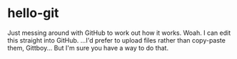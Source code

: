 # hello-git
Just messing around with GitHub to work out how it works. 
Woah. I can edit this straight into GitHub. ...I'd prefer to upload files rather than copy-paste them, Gittboy... But I'm sure you have a way to do that.
